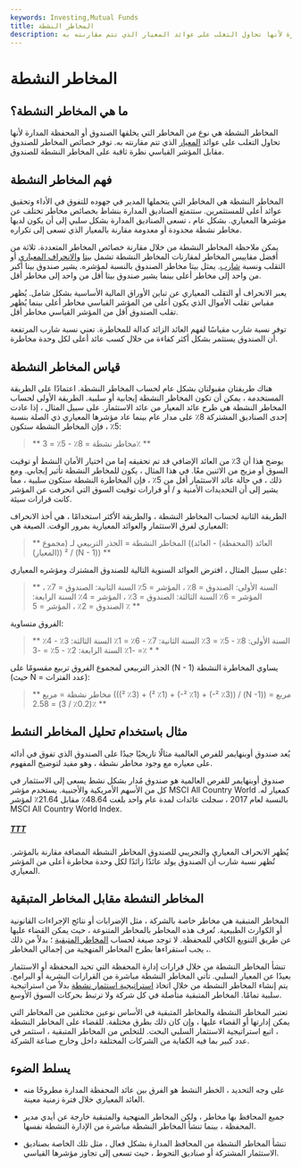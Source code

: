 ```yaml
---
keywords: Investing,Mutual Funds
title: المخاطر النشطة
description: المخاطر النشطة هي نوع من المخاطر التي يخلقها الصندوق أو المحفظة المدارة لأنها تحاول التغلب على عوائد المعيار الذي تتم مقارنته به.
---
```


# المخاطر النشطة
## ما هي المخاطر النشطة؟

المخاطر النشطة هي نوع من المخاطر التي يخلقها الصندوق أو المحفظة المدارة لأنها تحاول التغلب على عوائد [المعيار](/benchmark) الذي تتم مقارنته به. توفر خصائص المخاطر للصندوق مقابل المؤشر القياسي نظرة ثاقبة على المخاطر النشطة للصندوق.

## فهم المخاطر النشطة

المخاطر النشطة هي المخاطر التي يتحملها المدير في جهوده للتفوق في الأداء وتحقيق عوائد أعلى للمستثمرين. ستتمتع الصناديق المدارة بنشاط بخصائص مخاطر تختلف عن مؤشرها المعياري. بشكل عام ، تسعى الصناديق المدارة بشكل سلبي إلى أن يكون لديها مخاطر نشطة محدودة أو معدومة مقارنة بالمعيار الذي تسعى إلى تكراره.

يمكن ملاحظة المخاطر النشطة من خلال مقارنة خصائص المخاطر المتعددة. ثلاثة من أفضل مقاييس المخاطر لمقارنات المخاطر النشطة تشمل [بيتا](/beta) [والانحراف المعياري](/standarddeviation) أو التقلب ونسبة [شارب](/sharperatio). يمثل بيتا مخاطر الصندوق بالنسبة لمؤشره. يشير صندوق بيتا أكبر من واحد إلى مخاطر أعلى بينما يشير صندوق بيتا أقل من واحد إلى مخاطر أقل.

يعبر الانحراف أو التقلب المعياري عن تباين الأوراق المالية الأساسية بشكل شامل. يُظهر مقياس تقلب الأموال الذي يكون أعلى من المؤشر القياسي مخاطر أعلى بينما يُظهر تقلب الصندوق أقل من المؤشر القياسي مخاطر أقل.

توفر نسبة شارب مقياسًا لفهم العائد الزائد كدالة للمخاطرة. تعني نسبة شارب المرتفعة أن الصندوق يستثمر بشكل أكثر كفاءة من خلال كسب عائد أعلى لكل وحدة مخاطرة.

## قياس المخاطر النشطة

هناك طريقتان مقبولتان بشكل عام لحساب المخاطر النشطة. اعتمادًا على الطريقة المستخدمة ، يمكن أن تكون المخاطر النشطة إيجابية أو سلبية. الطريقة الأولى لحساب المخاطر النشطة هي طرح عائد المعيار من عائد الاستثمار. على سبيل المثال ، إذا عادت إحدى الصناديق المشتركة 8٪ على مدار عام بينما عاد مؤشرها المعياري ذي الصلة بنسبة 5٪ ، فإن المخاطر النشطة ستكون:

>

> ** مخاطر نشطة = 8٪ - 5٪ = 3٪ **

>

يوضح هذا أن 3٪ من العائد الإضافي قد تم تحقيقه إما من اختيار الأمان النشط أو توقيت السوق أو مزيج من الاثنين معًا. في هذا المثال ، يكون للمخاطر النشطة تأثير إيجابي. ومع ذلك ، في حالة عائد الاستثمار أقل من 5٪ ، فإن المخاطرة النشطة ستكون سلبية ، مما يشير إلى أن التحديدات الأمنية و / أو قرارات توقيت السوق التي انحرفت عن المؤشر كانت قرارات سيئة.

الطريقة الثانية لحساب المخاطر النشطة ، والطريقة الأكثر استخدامًا ، هي أخذ الانحراف المعياري لفرق الاستثمار والعوائد المعيارية بمرور الوقت. الصيغة هي:

>

> ** المخاطر النشطة = الجذر التربيعي لـ (مجموع ((العائد (المحفظة) - العائد (المعيار)) ² / (N - 1)) **

>

على سبيل المثال ، افترض العوائد السنوية التالية للصندوق المشترك ومؤشره المعياري:

>

> ** السنة الأولى: الصندوق = 8٪ ، المؤشر = 5٪ السنة الثانية: الصندوق = 7٪ ، المؤشر = 6٪ السنة الثالثة: الصندوق = 3٪ ، المؤشر = 4٪ السنة الرابعة: الصندوق = 2٪ ، المؤشر = 5 ٪ **

>

الفروق متساوية:

>

> ** السنة الأولى: 8٪ - 5٪ = 3٪ السنة الثانية: 7٪ - 6٪ = 1٪ السنة الثالثة: 3٪ - 4٪ = -1٪ السنة الرابعة: 2٪ - 5٪ = -3٪ * *

>

الجذر التربيعي لمجموع الفروق تربيع مقسومًا على (N - 1) يساوي المخاطرة النشطة (حيث N = عدد الفترات):

>

> ** مخاطر نشطة = مربع (((3٪ ²) + (1٪ ²) + (-1٪ ²) + (-3٪ ²)) / (N -1)) = مربع (0.2٪ / 3) = 2.58٪ **

>

## مثال باستخدام تحليل المخاطر النشط

يُعد صندوق أوبنهايمر للفرص العالمية مثالًا تاريخيًا جيدًا على الصندوق الذي تفوق في أدائه على معياره مع وجود مخاطر نشطة ، وهو مفيد لتوضيح المفهوم.

صندوق أوبنهايمر للفرص العالمية هو صندوق مُدار بشكل نشط يسعى إلى الاستثمار في كل من الأسهم الأمريكية والأجنبية. يستخدم مؤشر MSCI All Country World كمعيار له. بالنسبة لعام 2017 ، سجلت عائدات لمدة عام واحد بلغت 48.64٪ مقابل 21.64٪ لمؤشر MSCI All Country World Index.

<h5> <a href=""> TTT </a> </h5>

يُظهر الانحراف المعياري والتجريبي للصندوق المخاطر النشطة المضافة مقارنة بالمؤشر. تُظهر نسبة شارب أن الصندوق يولد عائدًا زائدًا لكل وحدة مخاطرة أعلى من المؤشر المعياري.

## المخاطر النشطة مقابل المخاطر المتبقية

المخاطر المتبقية هي مخاطر خاصة بالشركة ، مثل الإضرابات أو نتائج الإجراءات القانونية أو الكوارث الطبيعية. تُعرف هذه المخاطر بالمخاطر المتنوعة ، حيث يمكن القضاء عليها عن طريق التنويع الكافي للمحفظة. لا توجد صيغة لحساب [المخاطر المتبقية](/unsystematicrisk) ؛ بدلاً من ذلك ، يجب استقراءها بطرح المخاطر المنهجية من إجمالي المخاطر.

تنشأ المخاطر النشطة من خلال قرارات إدارة المحفظة التي تحيد المحفظة أو الاستثمار بعيدًا عن المعيار السلبي. تأتي المخاطر النشطة مباشرة من القرارات البشرية أو البرامج. يتم إنشاء المخاطر النشطة من خلال اتخاذ [استراتيجية استثمار نشطة](/activeinvesting) بدلاً من استراتيجية سلبية تمامًا. المخاطر المتبقية متأصلة في كل شركة ولا ترتبط بحركات السوق الأوسع.

تعتبر المخاطر النشطة والمخاطر المتبقية في الأساس نوعين مختلفين من المخاطر التي يمكن إدارتها أو القضاء عليها ، وإن كان ذلك بطرق مختلفة. للقضاء على المخاطر النشطة ، اتبع استراتيجية الاستثمار السلبي البحت. للتخلص من المخاطر المتبقية ، استثمر في عدد كبير بما فيه الكفاية من الشركات المختلفة داخل وخارج صناعة الشركة.

## يسلط الضوء

- على وجه التحديد ، الخطر النشط هو الفرق بين عائد المحفظة المدارة مطروحًا منه العائد المعياري خلال فترة زمنية معينة.

- جميع المحافظ بها مخاطر ، ولكن المخاطر المنهجية والمتبقية خارجة عن أيدي مدير المحفظة ، بينما تنشأ المخاطر النشطة مباشرة من الإدارة النشطة نفسها.

- تنشأ المخاطر النشطة من المحافظ المدارة بشكل فعال ، مثل تلك الخاصة بصناديق الاستثمار المشتركة أو صناديق التحوط ، حيث تسعى إلى تجاوز مؤشرها القياسي.

